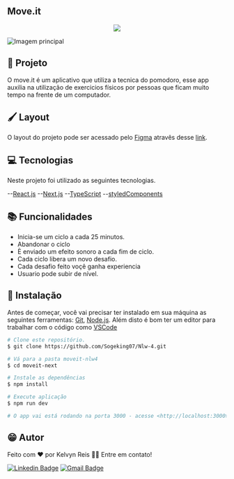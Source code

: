 ## Move.it 
<p align="center">
    <img src="/public/icons/favicon.png">
</p>

<p>
    <img src="./github/moveon.1.png" alt="Imagem principal">
</p>

## 🚀 Projeto

O move.it é um aplicativo que utiliza a tecnica do pomodoro, esse app auxilia na utilização de exercicios físicos por pessoas que ficam muito tempo na frente de um computador.

##  🖌 Layout

O layout do projeto pode ser acessado pelo [Figma](https://www.figma.com/) atravês desse [link](https://www.figma.com/file/XD84pU0aqmnklZO9Na4atE/Move.it-1.0-(Copy)).

## 💻 Tecnologias

Neste projeto foi utilizado as seguintes tecnologias.

--[React.js](https://pt-br.reactjs.org/)
--[Next.js](https://nextjs.org/)
--[TypeScript](https://www.typescriptlang.org/)
--[styledComponents](https://styled-components.com/)

##  📚  Funcionalidades

- Inicia-se um ciclo a cada  25 minutos.
- Abandonar o ciclo
- È enviado um efeito sonoro a cada fim de ciclo.
- Cada ciclo libera um novo desafio.
- Cada desafio feito voçê ganha experiencia
- Usuario pode subir de nível.

## 🔧 Instalação 

Antes de começar, você vai precisar ter instalado em sua máquina as seguintes ferramentas:
[Git](https://git-scm.com), [Node.js](https://nodejs.org/en/). 
Além disto é bom ter um editor para trabalhar com o código como [VSCode](https://code.visualstudio.com/)


```bash
# Clone este repositório.
$ git clone https://github.com/Sogeking07/Nlw-4.git

# Vá para a pasta moveit-nlw4
$ cd moveit-next

# Instale as dependências
$ npm install 

# Execute aplicação
$ npm run dev

# O app vai está rodando na porta 3000 - acesse <http://localhost:3000>
```

## 😁 Autor


Feito com ❤️ por Kelvyn Reis 👋🏽 Entre em contato!

[![Linkedin Badge](https://img.shields.io/badge/-@Kelvyn%20Dos%20Reis-1ca0f1?style=flat-square&labelColor=1ca0f1&logo=twitter&logoColor=white&link=https://www.linkedin.com/in/kelvyn-dos-reis-511b201b9/)](https://www.linkedin.com/in/kelvyn-dos-reis-511b201b9/)
[![Gmail Badge](https://img.shields.io/badge/-kelvyn2reis@gmail.com-c14438?style=flat-square&logo=Gmail&logoColor=white&link=mailto:kelvyn2reis@gmail.com)](mailto:kelvyn2reis@gmail.com)